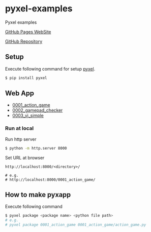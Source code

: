 # pyxel-examples
Pyxel examples

[GitHub Pages WebSite](https://karaage0703.github.io/pyxel-examples)

[GitHub Repository](https://github.com/karaage0703/pyxel-examples)

## Setup
Execute following command for setup [pyxel](https://github.com/kitao/pyxel).

```sh
$ pip install pyxel
```

## Web App

- [0001_action_game](./0001_action_game)
- [0002_gamepad_checker](./0002_gamepad_checker)
- [0003_vj_simple](./0003_vj_simple)

### Run at local
Run http server

```sh
$ python -m http.server 8000
```

Set URL at browser

```
http://localhost:8000/<directory>/

# e.g.
# http://localhost:8000/0001_action_game/
```

## How to make pyxapp 
Execute following command

```sh
$ pyxel package <package name> <python file path>
# e.g.
# pyxel package 0001_action_game 0001_action_game/action_game.py
```

